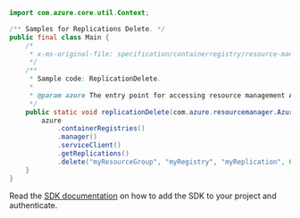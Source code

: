 ```java
import com.azure.core.util.Context;

/** Samples for Replications Delete. */
public final class Main {
    /*
     * x-ms-original-file: specification/containerregistry/resource-manager/Microsoft.ContainerRegistry/preview/2019-12-01-preview/examples/ReplicationDelete.json
     */
    /**
     * Sample code: ReplicationDelete.
     *
     * @param azure The entry point for accessing resource management APIs in Azure.
     */
    public static void replicationDelete(com.azure.resourcemanager.AzureResourceManager azure) {
        azure
            .containerRegistries()
            .manager()
            .serviceClient()
            .getReplications()
            .delete("myResourceGroup", "myRegistry", "myReplication", Context.NONE);
    }
}
```

Read the [SDK documentation](https://github.com/Azure/azure-sdk-for-java/blob/azure-resourcemanager_2.10.0/sdk/resourcemanager/azure-resourcemanager/README.md) on how to add the SDK to your project and authenticate.
